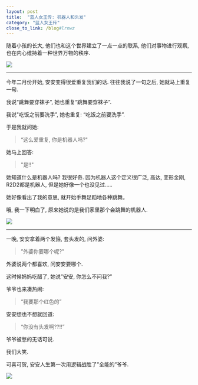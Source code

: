 ```yaml
---
layout: post
title:  "蓝人女王传: 机器人和头发"
category: "蓝人女王传"
close_to_link: /blog#lrnwz
---
```


随着小孩的长大, 他们也和这个世界建立了一点一点的联系, 他们对事物进行观察, 也在内心维持着一种世界万物的秩序.

<img src="https://s3-us-west-1.amazonaws.com/blog.zurassic.com/20170405-world.jpg">

---

今年二月份开始, 安安变得很爱重复我们的话. 往往我说了一句之后, 她就马上重复一句.

我说“跳舞要穿袜子”, 她也重复“跳舞要穿袜子”.

我说"吃饭之前要洗手”, 她也重复: “吃饭之前要洗手”.

于是我就问她:

> “这么爱重复, 你是机器人吗?"

她马上回答:

<blockquote class="alt">"是!!"</blockquote>

她知道什么是机器人吗? 我很好奇. 因为机器人这个定义很广泛, 高达, 变形金刚, R2D2都是机器人, 但是她好像一个也没见过.....

她好像看出了我的意思, 就开始手舞足蹈地各种跳舞。

哦, 我一下明白了, 原来她说的是我们家里那个会跳舞的机器人.

<img src="http://www.toysrus.com/graphics/product_images/pTRU1-20627226enh-z6.jpg" style="max-width: 30%;">


---

一晚, 安安拿着两个发箍, 套头发的, 问外婆:

<blockquote class="alt">”外婆你要哪个呢?"</blockquote>

外婆说两个都喜欢, 问安安要哪个.

这时候妈妈吃醋了, 她说”安安, 你怎么不问我?”

爷爷也来凑热闹:

> “我要那个红色的”

安安想也不想就回道:

> “你没有头发啊??!!”

爷爷被憋的无话可说.

我们大笑.

可喜可贺, 安安人生第一次用逻辑战胜了”全能的”爷爷.

<img src="https://s3-us-west-1.amazonaws.com/blog.zurassic.com/20170405-grandfather.jpg">


